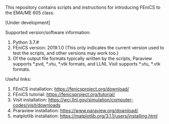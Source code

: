 This repository contains scripts and instructions for introducing FEniCS to the EMA/ME 605 class.

[Under development]

Supported version/software information:
1. Python 3.7.#
2. FEniCS version: 2019.1.0 (This only indicates the current version used to test the scripts, and other versions may work too.)
3. Of the output file formats typically written by the scripts, Paraview supports *.pvd, *.vtu, *.vtk formats, and LLNL Visit supports *.vtu, *.vtk formats.

Useful links:
1. FEniCS installation: https://fenicsproject.org/download/
2. FEniCS tutorial:  https://fenicsproject.org/tutorial/
3. Visit installation: https://wci.llnl.gov/simulation/computer-codes/visit/downloads
4. Praraview installation: https://www.paraview.org/download/ 
5. matplotlib installation: https://matplotlib.org/3.1.1/users/installing.html
